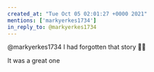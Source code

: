 ```yaml
---
created_at: "Tue Oct 05 02:01:27 +0000 2021"
mentions: ['markyerkes1734']
in_reply_to: @markyerkes1734
---
```


@markyerkes1734 I had forgotten that story 🤣🤣

It was a great one